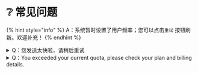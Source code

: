 # ❔ 常见问题

{% hint style="info" %}
A：系统暂时设置了用户频率；您可以点击`重试` 按钮刷新。欢迎补充！
{% endhint %}

<details>

<summary>Q：您发送太快啦，请稍后重试</summary>

A：系统暂时设置了用户频率；您可以点击`重试` 按钮刷新。

</details>

<details>

<summary>Q：You exceeded your current quota, please check your plan and billing details.</summary>

<pre><code>{
  "error": {
<strong>    "message": "You exceeded your current quota, please check your plan and billing details.",
</strong>    "type": "insufficient_quota",
    "param": null,
    "code": "insufficient_quota"
  }
}
</code></pre>

A：账户额度不够，请购买套餐

</details>



>
